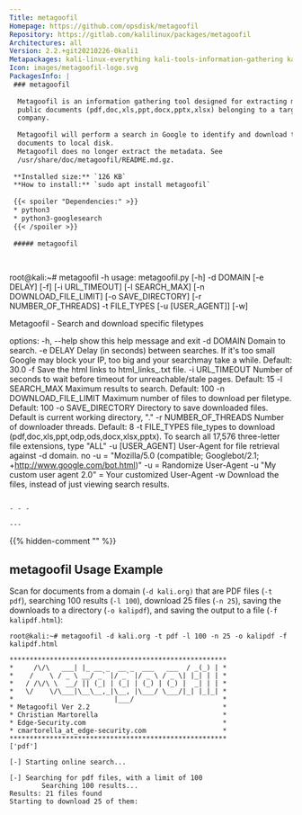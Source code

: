 ```yaml
---
Title: metagoofil
Homepage: https://github.com/opsdisk/metagoofil
Repository: https://gitlab.com/kalilinux/packages/metagoofil
Architectures: all
Version: 2.2.+git20210226-0kali1
Metapackages: kali-linux-everything kali-tools-information-gathering kali-tools-reporting 
Icon: images/metagoofil-logo.svg
PackagesInfo: |
 ### metagoofil
 
  Metagoofil is an information gathering tool designed for extracting metadata of
  public documents (pdf,doc,xls,ppt,docx,pptx,xlsx) belonging to a target
  company.
   
  Metagoofil will perform a search in Google to identify and download the
  documents to local disk.
  Metagoofil does no longer extract the metadata. See
  /usr/share/doc/metagoofil/README.md.gz.
 
 **Installed size:** `126 KB`  
 **How to install:** `sudo apt install metagoofil`  
 
 {{< spoiler "Dependencies:" >}}
 * python3
 * python3-googlesearch
 {{< /spoiler >}}
 
 ##### metagoofil
 
 
 ```
 root@kali:~# metagoofil -h
 usage: metagoofil.py [-h] -d DOMAIN [-e DELAY] [-f] [-i URL_TIMEOUT]
                      [-l SEARCH_MAX] [-n DOWNLOAD_FILE_LIMIT]
                      [-o SAVE_DIRECTORY] [-r NUMBER_OF_THREADS] -t FILE_TYPES
                      [-u [USER_AGENT]] [-w]
 
 Metagoofil - Search and download specific filetypes
 
 options:
   -h, --help            show this help message and exit
   -d DOMAIN             Domain to search.
   -e DELAY              Delay (in seconds) between searches. If it's too small
                         Google may block your IP, too big and your searchmay
                         take a while. Default: 30.0
   -f                    Save the html links to html_links_<TIMESTAMP>.txt
                         file.
   -i URL_TIMEOUT        Number of seconds to wait before timeout for
                         unreachable/stale pages. Default: 15
   -l SEARCH_MAX         Maximum results to search. Default: 100
   -n DOWNLOAD_FILE_LIMIT
                         Maximum number of files to download per filetype.
                         Default: 100
   -o SAVE_DIRECTORY     Directory to save downloaded files. Default is current
                         working directory, "."
   -r NUMBER_OF_THREADS  Number of downloader threads. Default: 8
   -t FILE_TYPES         file_types to download
                         (pdf,doc,xls,ppt,odp,ods,docx,xlsx,pptx). To search
                         all 17,576 three-letter file extensions, type "ALL"
   -u [USER_AGENT]       User-Agent for file retrieval against -d domain.
                         no -u = "Mozilla/5.0 (compatible; Googlebot/2.1; +http://www.google.com/bot.html)"
                         -u = Randomize User-Agent
                         -u "My custom user agent 2.0" = Your customized User-Agent
   -w                    Download the files, instead of just viewing search
                         results.
 ```
 
 - - -
 
---
```

{{% hidden-comment "<!--Do not edit anything above this line-->" %}}

## metagoofil Usage Example

Scan for documents from a domain (`-d kali.org)` that are PDF files (`-t pdf`), searching 100 results (`-l 100`), download 25 files (`-n 25`), saving the downloads to a directory (`-o kalipdf`), and saving the output to a file (`-f kalipdf.html`):

```
root@kali:~# metagoofil -d kali.org -t pdf -l 100 -n 25 -o kalipdf -f kalipdf.html

******************************************************
*     /\/\   ___| |_ __ _  __ _  ___   ___  / _(_) | *
*    /    \ / _ \ __/ _` |/ _` |/ _ \ / _ \| |_| | | *
*   / /\/\ \  __/ || (_| | (_| | (_) | (_) |  _| | | *
*   \/    \/\___|\__\__,_|\__, |\___/ \___/|_| |_|_| *
*                         |___/                      *
* Metagoofil Ver 2.2                                 *
* Christian Martorella                               *
* Edge-Security.com                                  *
* cmartorella_at_edge-security.com                   *
******************************************************
['pdf']

[-] Starting online search...

[-] Searching for pdf files, with a limit of 100
        Searching 100 results...
Results: 21 files found
Starting to download 25 of them:
```
